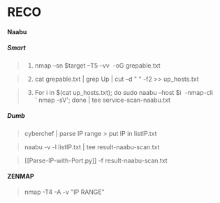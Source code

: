 # RECO 


#### Naabu 
##### Smart

> 1)  nmap –sn $target –T5 –vv  -oG grepable.txt


> 2) cat grepable.txt | grep Up | cut –d " " -f2 >> up_hosts.txt


> 3)  For i in $(cat up_hosts.txt); do sudo naabu –host $i  -nmap-cli ' nmap -sV'; done | tee service-scan-naabu.txt


##### Dumb

> cyberchef | parse IP range > put IP in listIP.txt

> naabu -v -l listIP.txt | tee result-naabu-scan.txt

> [[Parse-IP-with-Port.py]] -f result-naabu-scan.txt 

#### ZENMAP

> nmap -T4 -A -v "IP RANGE"


